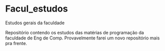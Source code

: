 # Facul_estudos
Estudos gerais da faculdade

Repositório contendo os estudos das matérias de programação da faculdade de Eng de Comp. Provavelmente farei um novo repositório mais pra frente.

